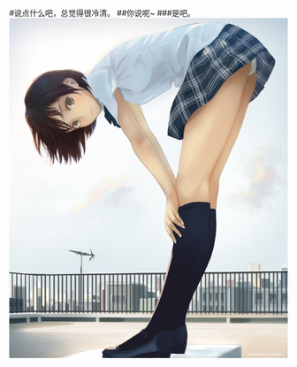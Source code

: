 #说点什么吧，总觉得很冷清。
##你说呢~
###是吧。
![图片](https://github.com/fuzhi1018/fuzhi1018.github.io/blob/master/QQ%E5%9B%BE%E7%89%8720170614133624.jpg?raw=true)
